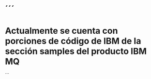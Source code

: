 ´´´
======
Actualmente se cuenta con porciones de código de IBM de la sección samples del producto IBM MQ
=====
´´´
